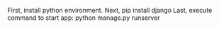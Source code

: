 First, install python environment.
Next, pip install django
Last, execute command to start app:
python manage.py runserver

